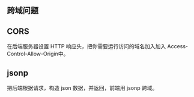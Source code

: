 跨域问题
---

## CORS

在后端服务器设置 HTTP 响应头，把你需要运行访问的域名加入加入 Access-Control-Allow-Origin中。

## jsonp

把后端根据请求，构造 json 数据，并返回，前端用 jsonp 跨域。


